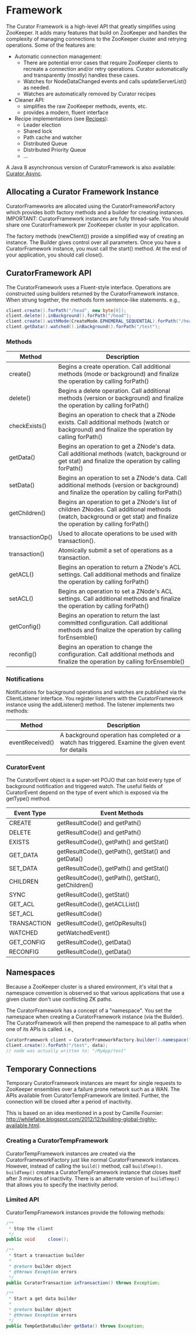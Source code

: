 # Framework

The Curator Framework is a high-level API that greatly simplifies using ZooKeeper. It adds many features that build on ZooKeeper and handles the complexity of managing connections to the ZooKeeper cluster and retrying operations. Some of the features are:

* Automatic connection management:
    * There are potential error cases that require ZooKeeper clients to recreate a connection and/or retry operations. Curator automatically and transparently (mostly) handles these cases.
    * Watches for NodeDataChanged events and calls updateServerList() as needed.
    * Watches are automatically removed by Curator recipes
* Cleaner API:
  * simplifies the raw ZooKeeper methods, events, etc.
  * provides a modern, fluent interface
* Recipe implementations (see [Recipes](recipes.md)):
  * Leader election
  * Shared lock
  * Path cache and watcher
  * Distributed Queue
  * Distributed Priority Queue
  * ...

A Java 8 asynchronous version of CuratorFramework is also available: [Curator Async](async.md).

## Allocating a Curator Framework Instance

CuratorFrameworks are allocated using the CuratorFrameworkFactory which provides both factory methods and a builder for creating instances. IMPORTANT: CuratorFramework instances are fully thread-safe. You should share one CuratorFramework per ZooKeeper cluster in your application.

The factory methods (newClient()) provide a simplified way of creating an instance. The Builder gives control over all parameters. Once you have a CuratorFramework instance, you must call the start() method. At the end of your application, you should call close().

## CuratorFramework API

The CuratorFramework uses a Fluent-style interface. Operations are constructed using builders returned by the CuratorFramework instance. When strung together, the methods form sentence-like statements. e.g.,

```java
client.create().forPath("/head", new byte[0]);
client.delete().inBackground().forPath("/head");
client.create().withMode(CreateMode.EPHEMERAL_SEQUENTIAL).forPath("/head/child", new byte[0]);
client.getData().watched().inBackground().forPath("/test");
```

### Methods

| Method          | Description                                                                                                                                                           |
|-----------------|-----------------------------------------------------------------------------------------------------------------------------------------------------------------------|
| create()        | Begins a create operation. Call additional methods (mode or background) and finalize the operation by calling forPath()                                               |
| delete()        | Begins a delete operation. Call additional methods (version or background) and finalize the operation by calling forPath()                                            |
| checkExists()   | Begins an operation to check that a ZNode exists. Call additional methods (watch or background) and finalize the operation by calling forPath()                       |
| getData()       | Begins an operation to get a ZNode's data. Call additional methods (watch, background or get stat) and finalize the operation by calling forPath()                    |
| setData()       | Begins an operation to set a ZNode's data. Call additional methods (version or background) and finalize the operation by calling forPath()                            |
| getChildren()   | Begins an operation to get a ZNode's list of children ZNodes. Call additional methods (watch, background or get stat) and finalize the operation by calling forPath() |
| transactionOp() | Used to allocate operations to be used with transaction().                                                                                                            |
| transaction()   | Atomically submit a set of operations as a transaction.                                                                                                               |
| getACL()        | Begins an operation to return a ZNode's ACL settings. Call additional methods and finalize the operation by calling forPath()                                         |
| setACL()        | Begins an operation to set a ZNode's ACL settings. Call additional methods and finalize the operation by calling forPath()                                            |
| getConfig()     | Begins an operation to return the last committed configuration. Call additional methods and finalize the operation by calling forEnsemble()                           |
| reconfig()      | Begins an operation to change the configuration. Call additional methods and finalize the operation by calling forEnsemble()                                          |

### Notifications

Notifications for background operations and watches are published via the ClientListener interface. You register listeners with the CuratorFramework instance using the addListener() method. The listener implements two methods:


| Method           | Description                                                                                        |
|------------------|----------------------------------------------------------------------------------------------------|
| eventReceived()  | A background operation has completed or a watch has triggered. Examine the given event for details |

### CuratorEvent

The CuratorEvent object is a super-set POJO that can hold every type of background notification and triggered watch. The useful fields of CuratorEvent depend on the type of event which is exposed via the getType() method.


| Event Type  | Event Methods                                        |
|-------------|------------------------------------------------------|
| CREATE      | getResultCode() and getPath()                        |
| DELETE      | getResultCode() and getPath()                        |
| EXISTS      | getResultCode(), getPath() and getStat()             |
| GET_DATA    | getResultCode(), getPath(), getStat() and getData()  |
| SET_DATA    | getResultCode(), getPath() and getStat()             |
| CHILDREN    | getResultCode(), getPath(), getStat(), getChildren() |
| SYNC        | getResultCode(), getStat()                           |
| GET_ACL     | getResultCode(), getACLList()                        |
| SET_ACL     | getResultCode()                                      |
| TRANSACTION | getResultCode(), getOpResults()                      |
| WATCHED     | getWatchedEvent()                                    |
| GET_CONFIG  | getResultCode(), getData()                           |
| RECONFIG    | getResultCode(), getData()                           |

## Namespaces

Because a ZooKeeper cluster is a shared environment, it's vital that a namespace convention is observed so that various applications that use a given cluster don't use conflicting ZK paths.

The CuratorFramework has a concept of a "namespace". You set the namespace when creating a CuratorFramework instance (via the Builder). The CuratorFramework will then prepend the namespace to all paths when one of its APIs is called. i.e.,

```java
CuratorFramework client = CuratorFrameworkFactory.builder().namespace("MyApp") ... build();
client.create().forPath("/test", data);
// node was actually written to: "/MyApp/test"
```

## Temporary Connections

Temporary CuratorFramework instances are meant for single requests to ZooKeeper ensembles over a failure prone network such as a WAN. The APIs available from CuratorTempFramework are limited. Further, the connection will be closed after a period of inactivity.

This is based on an idea mentioned in a post by Camille Fournier: http://whilefalse.blogspot.com/2012/12/building-global-highly-available.html.

### Creating a CuratorTempFramework

CuratorTempFramework instances are created via the CuratorFrameworkFactory just like normal CuratorFramework instances. However, instead of calling the `build()` method, call `buildTemp()`. `buildTemp()` creates a CuratorTempFramework instance that closes itself after 3 minutes of inactivity. There is an alternate version of `buildTemp()` that allows you to specify the inactivity period.

### Limited API

CuratorTempFramework instances provide the following methods:

```java
/**
 * Stop the client
 */
public void     close();

/**
 * Start a transaction builder
 *
 * @return builder object
 * @throws Exception errors
 */
public CuratorTransaction inTransaction() throws Exception;

/**
 * Start a get data builder
 *
 * @return builder object
 * @throws Exception errors
 */
public TempGetDataBuilder getData() throws Exception;
```


